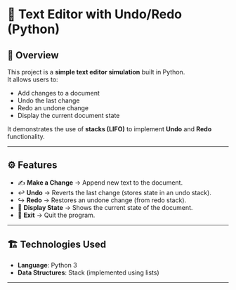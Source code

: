 # 📝 Text Editor with Undo/Redo (Python)

## 📌 Overview
This project is a **simple text editor simulation** built in Python.  
It allows users to:
- Add changes to a document  
- Undo the last change  
- Redo an undone change  
- Display the current document state  

It demonstrates the use of **stacks (LIFO)** to implement **Undo** and **Redo** functionality.  

---

## ⚙️ Features
- ✍️ **Make a Change** → Append new text to the document.  
- ↩️ **Undo** → Reverts the last change (stores state in an undo stack).  
- ↪️ **Redo** → Restores an undone change (from redo stack).  
- 👀 **Display State** → Shows the current state of the document.  
- 🚪 **Exit** → Quit the program.  

---

## 🏗️ Technologies Used
- **Language**: Python 3  
- **Data Structures**: Stack (implemented using lists)  

---
